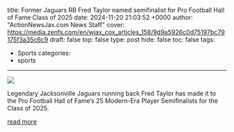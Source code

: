 title: Former Jaguars RB Fred Taylor named semifinalist for Pro Football Hall of Fame Class of 2025
date: 2024-11-20 21:03:52 +0000
author: "ActionNewsJax.com News Staff"
cover: https://media.zenfs.com/en/wjax_cox_articles_158/9d9a5926c0d75197bc79175f3a35c6c9
draft: false
top: false
type: post
hide: false
toc: false
tags:
  - Sports
categories:
  - sports
---

![](https://media.zenfs.com/en/wjax_cox_articles_158/9d9a5926c0d75197bc79175f3a35c6c9)

Legendary Jacksonville Jaguars running back Fred Taylor has made it to the Pro Football Hall of Fame’s 25 Modern-Era Player Semifinalists for the Class of 2025.

[read more](https://sports.yahoo.com/former-jaguars-rb-fred-taylor-210352923.html)
